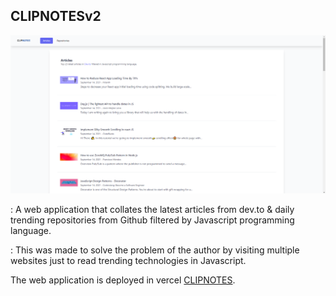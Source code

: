 ## CLIPNOTESv2

![Articles page](public/images/screenshots/articles-page.png "articles")

: A web application that collates the latest articles from dev.to & daily trending repositories from Github filtered by Javascript programming language.

: This was made to solve the problem of the author by visiting multiple websites just to read trending technologies in Javascript.

The web application is deployed in vercel [CLIPNOTES](https://clipnotes.vercel.app "Clipnotes web application").
